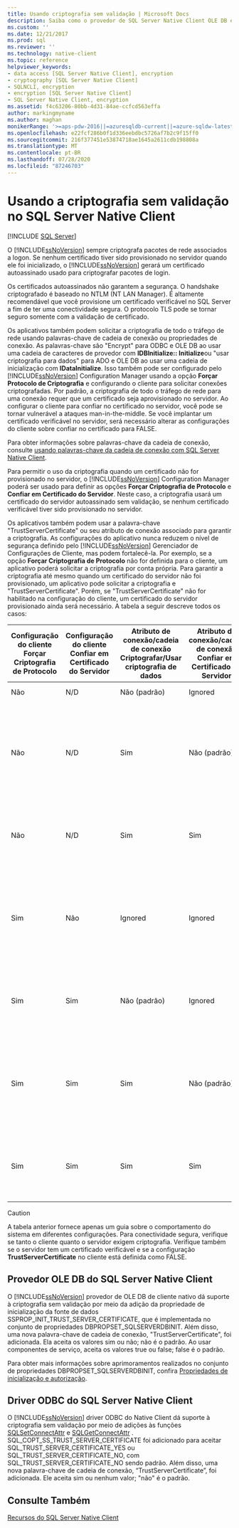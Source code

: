 ```yaml
---
title: Usando criptografia sem validação | Microsoft Docs
description: Saiba como o provedor de SQL Server Native Client OLE DB e o driver ODBC dão suporte à criptografia sem validação e recomendações para quando usá-lo.
ms.custom: ''
ms.date: 12/21/2017
ms.prod: sql
ms.reviewer: ''
ms.technology: native-client
ms.topic: reference
helpviewer_keywords:
- data access [SQL Server Native Client], encryption
- cryptography [SQL Server Native Client]
- SQLNCLI, encryption
- encryption [SQL Server Native Client]
- SQL Server Native Client, encryption
ms.assetid: f4c63206-80bb-4d31-84ae-ccfcd563effa
author: markingmyname
ms.author: maghan
monikerRange: '>=aps-pdw-2016||=azuresqldb-current||=azure-sqldw-latest||>=sql-server-2016||=sqlallproducts-allversions||>=sql-server-linux-2017||=azuresqldb-mi-current'
ms.openlocfilehash: e22fcf286b0f1d336eebdbc5726af7b2c9f15ff0
ms.sourcegitcommit: 216f377451e53874718ae1645a2611cdb198808a
ms.translationtype: MT
ms.contentlocale: pt-BR
ms.lasthandoff: 07/28/2020
ms.locfileid: "87246703"
---
```

# <a name="using-encryption-without-validation-in-sql-server-native-client"></a>Usando a criptografia sem validação no SQL Server Native Client
[!INCLUDE [SQL Server](../../../includes/applies-to-version/sql-asdb-asdbmi-asa-pdw.md)]

O [!INCLUDE[ssNoVersion](../../../includes/ssnoversion-md.md)] sempre criptografa pacotes de rede associados a logon. Se nenhum certificado tiver sido provisionado no servidor quando ele foi inicializado, o [!INCLUDE[ssNoVersion](../../../includes/ssnoversion-md.md)] gerará um certificado autoassinado usado para criptografar pacotes de login.  

Os certificados autoassinados não garantem a segurança. O handshake criptografado é baseado no NTLM (NT LAN Manager). É altamente recomendável que você provisione um certificado verificável no SQL Server a fim de ter uma conectividade segura. O protocolo TLS pode se tornar seguro somente com a validação de certificado.

Os aplicativos também podem solicitar a criptografia de todo o tráfego de rede usando palavras-chave de cadeia de conexão ou propriedades de conexão. As palavras-chave são "Encrypt" para ODBC e OLE DB ao usar uma cadeia de caracteres de provedor com **IDBInitialize:: Initialize**ou "usar criptografia para dados" para ADO e OLE DB ao usar uma cadeia de inicialização com **IDataInitialize**. Isso também pode ser configurado pelo [!INCLUDE[ssNoVersion](../../../includes/ssnoversion-md.md)] Configuration Manager usando a opção **Forçar Protocolo de Criptografia** e configurando o cliente para solicitar conexões criptografadas. Por padrão, a criptografia de todo o tráfego de rede para uma conexão requer que um certificado seja aprovisionado no servidor. Ao configurar o cliente para confiar no certificado no servidor, você pode se tornar vulnerável a ataques man-in-the-middle. Se você implantar um certificado verificável no servidor, será necessário alterar as configurações do cliente sobre confiar no certificado para FALSE.

Para obter informações sobre palavras-chave da cadeia de conexão, consulte [usando palavras-chave da cadeia de conexão com SQL Server Native Client](../../../relational-databases/native-client/applications/using-connection-string-keywords-with-sql-server-native-client.md).  
  
 Para permitir o uso da criptografia quando um certificado não for provisionado no servidor, o [!INCLUDE[ssNoVersion](../../../includes/ssnoversion-md.md)] Configuration Manager poderá ser usado para definir as opções **Forçar Criptografia de Protocolo** e **Confiar em Certificado do Servidor**. Neste caso, a criptografia usará um certificado do servidor autoassinado sem validação, se nenhum certificado verificável tiver sido provisionado no servidor.  
  
 Os aplicativos também podem usar a palavra-chave "TrustServerCertificate" ou seu atributo de conexão associado para garantir a criptografia. As configurações do aplicativo nunca reduzem o nível de segurança definido pelo [!INCLUDE[ssNoVersion](../../../includes/ssnoversion-md.md)] Gerenciador de Configurações de Cliente, mas podem fortalecê-la. Por exemplo, se a opção **Forçar Criptografia de Protocolo** não for definida para o cliente, um aplicativo poderá solicitar a criptografia por conta própria. Para garantir a criptografia até mesmo quando um certificado do servidor não foi provisionado, um aplicativo pode solicitar a criptografia e "TrustServerCertificate". Porém, se "TrustServerCertificate" não for habilitado na configuração do cliente, um certificado do servidor provisionado ainda será necessário. A tabela a seguir descreve todos os casos:  
  
|Configuração do cliente Forçar Criptografia de Protocolo|Configuração do cliente Confiar em Certificado do Servidor|Atributo de conexão/cadeia de conexão Criptografar/Usar criptografia de dados|Atributo de conexão/cadeia de conexão Confiar em Certificado do Servidor|Result|  
|----------------------------------------------|---------------------------------------------|------------------------------------------------------------------------------|----------------------------------------------------------------------|------------|  
|Não|N/D|Não (padrão)|Ignored|Não ocorre criptografia.|  
|Não|N/D|Sim|Não (padrão)|A criptografia só ocorrerá se houver um certificado de servidor verificável; caso contrário, a tentativa de conexão falhará.|  
|Não|N/D|Sim|Sim|A criptografia sempre ocorre, mas pode usar um certificado do servidor autoassinado.|  
|Sim|Não|Ignored|Ignored|A criptografia só ocorrerá se houver um certificado de servidor verificável; caso contrário, a tentativa de conexão falhará.|  
|Sim|Sim|Não (padrão)|Ignored|A criptografia sempre ocorre, mas pode usar um certificado do servidor autoassinado.|  
|Sim|Sim|Sim|Não (padrão)|A criptografia só ocorrerá se houver um certificado de servidor verificável; caso contrário, a tentativa de conexão falhará.|  
|Sim|Sim|Sim|Sim|A criptografia sempre ocorre, mas pode usar um certificado de servidor autoassinado.|  
||||||

> [!CAUTION]
> A tabela anterior fornece apenas um guia sobre o comportamento do sistema em diferentes configurações. Para conectividade segura, verifique se tanto o cliente quanto o servidor exigem criptografia. Verifique também se o servidor tem um certificado verificável e se a configuração **TrustServerCertificate** no cliente está definida como FALSE.

## <a name="sql-server-native-client-ole-db-provider"></a>Provedor OLE DB do SQL Server Native Client  
 O [!INCLUDE[ssNoVersion](../../../includes/ssnoversion-md.md)] provedor de OLE DB de cliente nativo dá suporte à criptografia sem validação por meio da adição da propriedade de inicialização da fonte de dados SSPROP_INIT_TRUST_SERVER_CERTIFICATE, que é implementada no conjunto de propriedades DBPROPSET_SQLSERVERDBINIT. Além disso, uma nova palavra-chave de cadeia de conexão, "TrustServerCertificate", foi adicionada. Ela aceita os valores sim ou não; não é o padrão. Ao usar componentes de serviço, aceita os valores true ou false; false é o padrão.  
  
 Para obter mais informações sobre aprimoramentos realizados no conjunto de propriedades DBPROPSET_SQLSERVERDBINIT, confira [Propriedades de inicialização e autorização](../../../relational-databases/native-client-ole-db-data-source-objects/initialization-and-authorization-properties.md).  
  
## <a name="sql-server-native-client-odbc-driver"></a>Driver ODBC do SQL Server Native Client  
 O [!INCLUDE[ssNoVersion](../../../includes/ssnoversion-md.md)] driver ODBC do Native Client dá suporte à criptografia sem validação por meio de adições às funções [SQLSetConnectAttr](../../../relational-databases/native-client-odbc-api/sqlsetconnectattr.md) e [SQLGetConnectAttr](../../../relational-databases/native-client-odbc-api/sqlgetconnectattr.md) . SQL_COPT_SS_TRUST_SERVER_CERTIFICATE foi adicionado para aceitar SQL_TRUST_SERVER_CERTIFICATE_YES ou SQL_TRUST_SERVER_CERTIFICATE_NO, com SQL_TRUST_SERVER_CERTIFICATE_NO sendo padrão. Além disso, uma nova palavra-chave de cadeia de conexão, “TrustServerCertificate”, foi adicionada. Ele aceita sim ou nenhum valor; "não" é o padrão.  
  
## <a name="see-also"></a>Consulte Também  
 [Recursos do SQL Server Native Client](../../../relational-databases/native-client/features/sql-server-native-client-features.md)  
  
  
